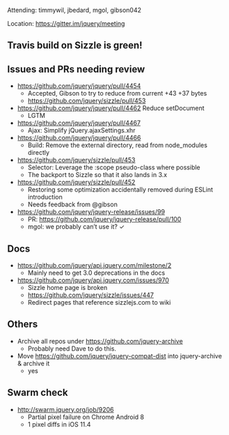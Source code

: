 Attending: timmywil, jbedard, mgol, gibson042

Location: https://gitter.im/jquery/meeting

## Travis build on Sizzle is green!

## Issues and PRs needing review
* https://github.com/jquery/jquery/pull/4454
  - Accepted, Gibson to try to reduce from current +43 +37 bytes
  - https://github.com/jquery/sizzle/pull/453
* https://github.com/jquery/jquery/pull/4462 Reduce setDocument
  - LGTM
* https://github.com/jquery/jquery/pull/4467
  - Ajax: Simplify jQuery.ajaxSettings.xhr
* https://github.com/jquery/jquery/pull/4466
  - Build: Remove the external directory, read from node_modules directly
* https://github.com/jquery/sizzle/pull/453
  - Selector: Leverage the :scope pseudo-class where possible
  - The backport to Sizzle so that it also lands in 3.x
* https://github.com/jquery/sizzle/pull/452
  - Restoring some optimization accidentally removed during ESLint introduction
  - Needs feedback from @gibson
* https://github.com/jquery/jquery-release/issues/99
  - PR: https://github.com/jquery/jquery-release/pull/100
  - mgol: we probably can’t use it? ✓

## Docs
* https://github.com/jquery/api.jquery.com/milestone/2
  - Mainly need to get 3.0 deprecations in the docs
* https://github.com/jquery/api.jquery.com/issues/970
  - Sizzle home page is broken
  - https://github.com/jquery/sizzle/issues/447
  - Redirect pages that reference sizzlejs.com to wiki

## Others
* Archive all repos under https://github.com/jquery-archive
  - Probably need Dave to do this.
* Move https://github.com/jquery/jquery-compat-dist into jquery-archive & archive it
  - yes

## Swarm check
* http://swarm.jquery.org/job/9206 
  - Partial pixel failure on Chrome Android 8
  - 1 pixel diffs in iOS 11.4
